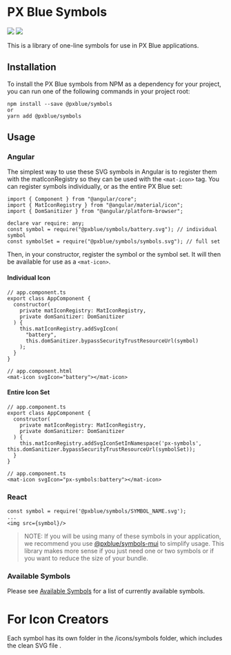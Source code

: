 # PX Blue Symbols
[![](https://img.shields.io/npm/v/@pxblue/symbols.svg?label=@pxblue/symbols&style=flat)](https://www.npmjs.com/package/@pxblue/symbols)
[![](https://img.shields.io/circleci/project/github/pxblue/icons/master.svg?style=flat)](https://circleci.com/gh/pxblue/icons/tree/master)

This is a library of one-line symbols for use in PX Blue applications.

## Installation
To install the PX Blue symbols from NPM as a dependency for your project, you can run one of the following commands in your project root:
```
npm install --save @pxblue/symbols
or
yarn add @pxblue/symbols
```

## Usage
### Angular
The simplest way to use these SVG symbols in Angular is to register them with the matIconRegistry so they can be used with the ```<mat-icon>``` tag. You can register symbols individually, or as the entire PX Blue set:

```
import { Component } from "@angular/core";
import { MatIconRegistry } from "@angular/material/icon";
import { DomSanitizer } from "@angular/platform-browser";

declare var require: any;
const symbol = require("@pxblue/symbols/battery.svg"); // individual symbol
const symbolSet = require("@pxblue/symbols/symbols.svg"); // full set
```

Then, in your constructor, register the symbol or the symbol set. It will then be available for use as a ```<mat-icon>```.

#### Individual Icon
```
// app.component.ts
export class AppComponent {
  constructor(
    private matIconRegistry: MatIconRegistry,
    private domSanitizer: DomSanitizer
  ) {
    this.matIconRegistry.addSvgIcon(
      "battery",
      this.domSanitizer.bypassSecurityTrustResourceUrl(symbol)
    );
  }
}
```

```
// app.component.html
<mat-icon svgIcon="battery"></mat-icon>
```

#### Entire Icon Set
```
// app.component.ts
export class AppComponent {
  constructor(
    private matIconRegistry: MatIconRegistry,
    private domSanitizer: DomSanitizer
  ) {
    this.matIconRegistry.addSvgIconSetInNamespace('px-symbols', this.domSanitizer.bypassSecurityTrustResourceUrl(symbolSet));
  }
}
```

```
// app.component.ts
<mat-icon svgIcon="px-symbols:battery"></mat-icon>
```

### React
```
const symbol = require('@pxblue/symbols/SYMBOL_NAME.svg');
...
<img src={symbol}/>
```

>NOTE: If you will be using many of these symbols in your application, we recommend you use [@pxblue/symbols-mui](https://www.npmjs.com/package/@pxblue/symbols-mui) to simplify usage. This library makes more sense if you just need one or two symbols or if you want to reduce the size of your bundle.

### Available Symbols
Please see [Available Symbols](https://github.com/pxblue/icons/blob/master/available_symbols.md) for a list of currently available symbols.

# For Icon Creators
Each symbol has its own folder in the /icons/symbols folder, which includes the clean SVG file .



